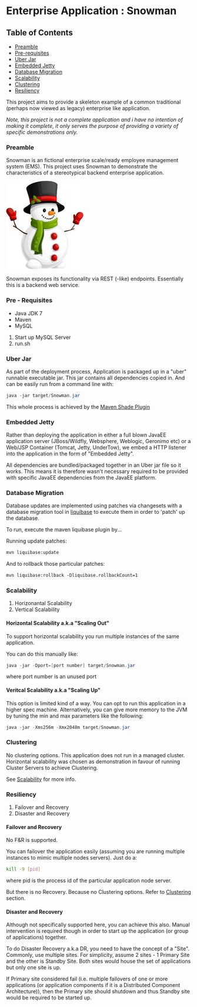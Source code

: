# Enterprise Application : Snowman

## Table of Contents

- [Preamble](#preamble)
- [Pre-requisites](#prerequisites)
- [Uber Jar](#uber-jar)
- [Embedded Jetty](#embedded-jetty)
- [Database Migration](#database-migration)
- [Scalability](#scalability)
- [Clustering](#clustering)
- [Resiliency](#resiliency)

This project aims to provide a skeleton example of a common traditional (perhaps now viewed as legacy) enterprise
like application. 

_Note, this project is not a complete application and i have no intention of making it complete, it only serves the purpose of providing a variety of specific
demonstrations only._

### <a name="preamble"></a>Preamble

Snowman is an fictional enterprise scale/ready employee management system (EMS). This project uses Snowman to 
demonstrate the characteristics of a stereotypical backend enterprise application.
  
![Image of a Snowman](etc/snowman.jpeg)  
  
Snowman exposes its functionality via REST (-like) endpoints. Essentially this is a 
backend web service.

### <a name="prerequisites"></a>Pre - Requisites

- Java JDK 7
- Maven
- MySQL
 
 
1. Start up MySQL Server 
2. run.sh

### <a name="uber-jar"></a>Uber Jar

As part of the deployment process, Application is packaged up in a "uber" runnable executable jar.
This jar contains all dependencies copied in. And can be easily run from a command line with:

```java
java -jar target/Snowman.jar
```

This whole process is achieved by the [Maven Shade Plugin](https://maven.apache.org/plugins/maven-shade-plugin/)

### <a name="embedded-jetty"></a>Embedded Jetty

Rather than deploying the application in either a full blown JavaEE application server (JBoss/Wildfly, Websphere, Weblogic, Geronimo etc)
or a Web/JSP Container (Tomcat, Jetty, UnderTow), we embed a HTTP listener into the application in the form of
"Embedded Jetty". 

All dependencies are bundled/packaged together in an Uber jar file so it works. This means it is therefore
wasn't necessary required to be provided with specific JavaEE dependencies from the JavaEE platform.

### <a name="database-migration"></a>Database Migration

Database updates are implemented using patches via changesets with a database migration tool in [liquibase](http://www.liquibase.org/)
to execute them in order to 'patch' up the database.

To run, execute the maven liquibase plugin by...

Running update patches:

```xml
mvn liquibase:update
```

And to rollback those particular patches:

```xml
mvn liquibase:rollback -Dliquibase.rollbackCount=1
```

### <a name="scalability"></a>Scalability

1. Horizonantal Scalability
2. Vertical Scalability

#### Horizontal Scalability a.k.a "Scaling Out"

To support horizontal scalability you run multiple instances of the same application.

You can do this manually like:

```java
java -jar -Dport=[port number] target/Snowman.jar
```

where port number is an unused port

#### Veritcal Scalability a.k.a "Scaling Up"

This option is limited kind of a way. You can opt to run this application in a higher spec 
machine. Alternatively, you can give more memory to the JVM by tuning the min and max 
parameters like the following:

```java
java -jar -Xms256m -Xmx2048m target/Snowman.jar
```

### <a name="clustering"></a>Clustering

No clustering options. This application does not run in a managed cluster. Horizontal scalability
was chosen as demonstration in favour of running Cluster Servers to achieve Clustering.

See [Scalability](#scalability) for more info.

### <a name="resiliency"></a>Resiliency

1. Failover and Recovery
2. Disaster and Recovery

#### Failover and Recovery

No F&R is supported. 

You can failover the application easily (assuming you are running 
multiple instances to mimic multiple nodes servers). Just do a:

```bash
kill -9 [pid]
```

where pid is the process id of the particular application node server.

But there is no Recovery. Because no Clustering options. Refer to [Clustering](#clustering) section.

#### Disaster and Recovery

Although not specifically supported here, you can achieve this also. Manual intervention is required 
though in order to start up the application (or group of applications) together. 

To do Disaster Recovery a.k.a DR, you need to have the concept of a "Site". Commonly, use 
multiple sites. For simplicity, assume 2 sites - 1 Primary Site and the other is Standby Site.
Both sites would house the set of applications but only one site is up.

If Primary site considered fail (i.e. multiple failovers of one or more applications (or application components
if it is a Distributed Component Architecture)), then the Primary site should shutdown and thus Standby site
would be required to be started up. 
